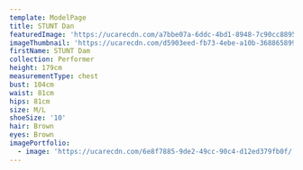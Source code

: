 ```yaml
---
template: ModelPage
title: STUNT Dan
featuredImage: 'https://ucarecdn.com/a7bbe07a-6ddc-4bd1-8948-7c90cc88958f/'
imageThumbnail: 'https://ucarecdn.com/d5903eed-fb73-4ebe-a10b-368865899d56/'
firstName: STUNT Dam
collection: Performer
height: 179cm
measurementType: chest
bust: 104cm
waist: 81cm
hips: 81cm
size: M/L
shoeSize: '10'
hair: Brown
eyes: Brown
imagePortfolio:
  - image: 'https://ucarecdn.com/6e8f7885-9de2-49cc-90c4-d12ed379fb0f/'
---
```


